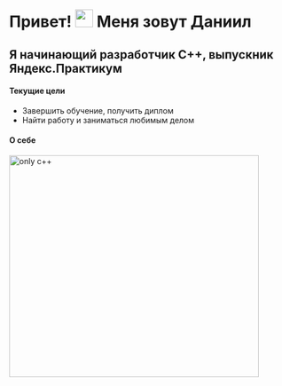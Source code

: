 <h1 align="left">Привет! <img src="https://github.com/blackcater/blackcater/raw/main/images/Hi.gif" height="32"/>
 Меня зовут Даниил</h1>
<h2 align="left">Я начинающий разработчик C++, выпускник Яндекс.Практикум</h3>

#### Текущие цели

- Завершить обучение, получить диплом
- Найти работу и заниматься любимым делом

#### О себе

<img src="https://user-images.githubusercontent.com/75165289/172006549-4f71d335-98c2-40df-a351-ce72e7e36dd7.png" width="450" height="400" alt="only с++">
